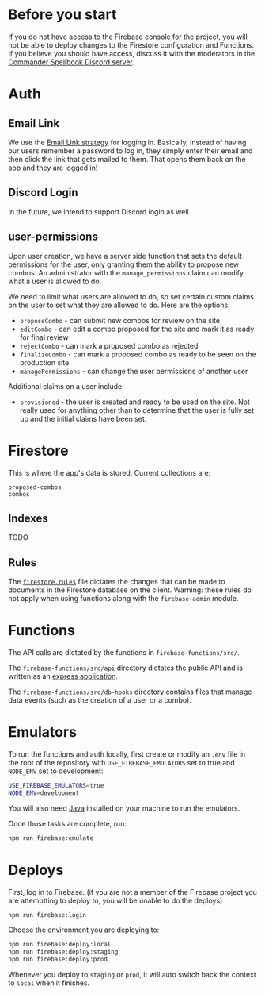 # Before you start

If you do not have access to the Firebase console for the project, you will not be able to deploy changes to the Firestore configuration and Functions. If you believe you should have access, discuss it with the moderators in the [Commander Spellbook Discord server](https://discord.gg/KDnvP5f).

# Auth

## Email Link

We use the [Email Link strategy](https://firebase.google.com/docs/auth/web/email-link-auth) for logging in. Basically, instead of having our users remember a password to log in, they simply enter their email and then click the link that gets mailed to them. That opens them back on the app and they are logged in!

## Discord Login

In the future, we intend to support Discord login as well.

## user-permissions

Upon user creation, we have a server side function that sets the default permissions for the user, only granting them the ability to propose new combos. An administrator with the `manage_permissions` claim can modify what a user is allowed to do.

We need to limit what users are allowed to do, so set certain custom claims on the user to set what they are allowed to do. Here are the options:

- `proposeCombo` - can submit new combos for review on the site
- `editCombo` - can edit a combo proposed for the site and mark it as ready for final review
- `rejectCombo` - can mark a proposed combo as rejected
- `finalizeCombo` - can mark a proposed combo as ready to be seen on the production site
- `managePermissions` - can change the user permissions of another user

Additional claims on a user include:

- `provisioned` - the user is created and ready to be used on the site. Not really used for anything other than to determine that the user is fully set up and the initial claims have been set.

# Firestore

This is where the app's data is stored. Current collections are:

```
proposed-combos
combos
```

## Indexes

TODO

## Rules

The [`firestore.rules`](../../firestore.rules) file dictates the changes that can be made to documents in the Firestore database on the client. Warning: these rules do not apply when using functions along with the `firebase-admin` module.

# Functions

The API calls are dictated by the functions in `firebase-functions/src/`.

The `firebase-functions/src/api` directory dictates the public API and is written as an [express application](https://expressjs.com/).

The `firebase-functions/src/db-hooks` directory contains files that manage data events (such as the creation of a user or a combo).

# Emulators

To run the functions and auth locally, first create or modify an `.env` file in the root of the repository with `USE_FIREBASE_EMULATORS` set to true and `NODE_ENV` set to development:

```bash
USE_FIREBASE_EMULATORS=true
NODE_ENV=development
```

You will also need [Java](https://www.java.com/) installed on your machine to run the emulators.

Once those tasks are complete, run:

```bash
npm run firebase:emulate
```

# Deploys

First, log in to Firebase. (if you are not a member of the Firebase project you are attemptting to deploy to, you will be unable to do the deploys)

```bash
npm run firebase:login
```

Choose the environment you are deploying to:

```bash
npm run firebase:deploy:local
npm run firebase:deploy:staging
npm run firebase:deploy:prod
```

Whenever you deploy to `staging` or `prod`, it will auto switch back the context to `local` when it finishes.
